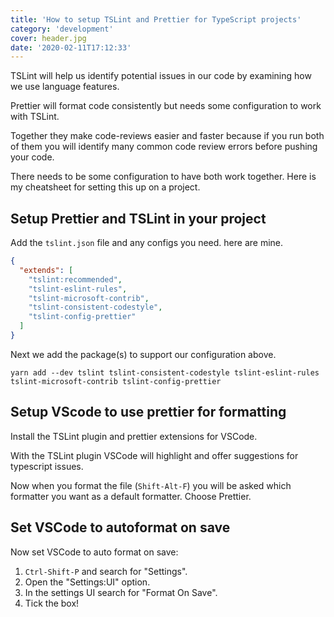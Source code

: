 ```yaml
---
title: 'How to setup TSLint and Prettier for TypeScript projects'
category: 'development'
cover: header.jpg
date: '2020-02-11T17:12:33'
---
```


TSLint will help us identify potential issues in our code by examining how we use language features.

Prettier will format code consistently but needs some configuration to work with TSLint.

Together they make code-reviews easier and faster because if you run both of them you will identify many common code review errors before pushing your code.

There needs to be some configuration to have both work together. Here is my cheatsheet for setting this up on a project.

<!-- end excerpt -->

## Setup Prettier and TSLint in your project

Add the `tslint.json` file and any configs you need. here are mine.

```json
{
  "extends": [
    "tslint:recommended",
    "tslint-eslint-rules",
    "tslint-microsoft-contrib",
    "tslint-consistent-codestyle",
    "tslint-config-prettier"
  ]
}
```

Next we add the package(s) to support our configuration above.

```shell
yarn add --dev tslint tslint-consistent-codestyle tslint-eslint-rules tslint-microsoft-contrib tslint-config-prettier
```

## Setup VScode to use prettier for formatting

Install the TSLint plugin and prettier extensions for VSCode.

With the TSLint plugin VSCode will highlight and offer suggestions for typescript issues.

Now when you format the file (`Shift-Alt-F`) you will be asked which formatter you want as a default formatter. Choose Prettier.

## Set VSCode to autoformat on save

Now set VSCode to auto format on save:

1.  `Ctrl-Shift-P` and search for "Settings".
2.  Open the "Settings:UI" option.
3.  In the settings UI search for "Format On Save".
4.  Tick the box!
